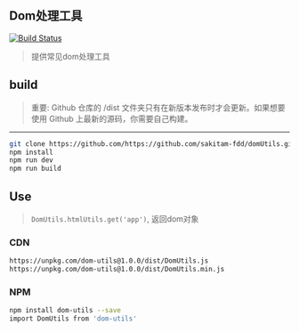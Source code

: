 ## Dom处理工具

[![Build Status](https://www.travis-ci.org/sakitam-fdd/domUtils.svg?branch=master)](https://www.travis-ci.org/sakitam-fdd/domUtils)

> 提供常见dom处理工具

## build

> 重要: Github 仓库的 /dist 文件夹只有在新版本发布时才会更新。如果想要使用 Github 上最新的源码，你需要自己构建。

---

```bash
git clone https://github.com/https://github.com/sakitam-fdd/domUtils.git
npm install
npm run dev
npm run build
```

## Use

> `DomUtils.htmlUtils.get('app')`, 返回dom对象

### CDN

```bash
https://unpkg.com/dom-utils@1.0.0/dist/DomUtils.js
https://unpkg.com/dom-utils@1.0.0/dist/DomUtils.min.js
```

### NPM

```bash
npm install dom-utils --save
import DomUtils from 'dom-utils'
```
